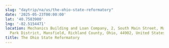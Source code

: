 ```yaml
---
slug: "daytrip/na/us/the-ohio-state-reformatory"
date: '2025-05-23T00:00:00'
lat: '40.7583900'
lng: '-82.5154471'
location: Mechanics Building and Loan Company, 2, South Main Street, Mansfield Central
  Park District, Mansfield, Richland County, Ohio, 44902, United States
title: The Ohio State Reformatory
---
```



